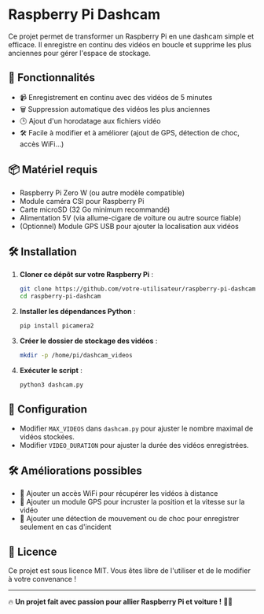 # Raspberry Pi Dashcam

Ce projet permet de transformer un Raspberry Pi en une dashcam simple et efficace. Il enregistre en continu des vidéos en boucle et supprime les plus anciennes pour gérer l'espace de stockage.

## 🚀 Fonctionnalités
- 📹 Enregistrement en continu avec des vidéos de 5 minutes
- 🗑️ Suppression automatique des vidéos les plus anciennes
- 🕒 Ajout d'un horodatage aux fichiers vidéo
- 🛠️ Facile à modifier et à améliorer (ajout de GPS, détection de choc, accès WiFi...)

## 📦 Matériel requis
- Raspberry Pi Zero W (ou autre modèle compatible)
- Module caméra CSI pour Raspberry Pi
- Carte microSD (32 Go minimum recommandé)
- Alimentation 5V (via allume-cigare de voiture ou autre source fiable)
- (Optionnel) Module GPS USB pour ajouter la localisation aux vidéos

## 🛠️ Installation
1. **Cloner ce dépôt sur votre Raspberry Pi** :
   ```bash
   git clone https://github.com/votre-utilisateur/raspberry-pi-dashcam.git
   cd raspberry-pi-dashcam
   ```
2. **Installer les dépendances Python** :
   ```bash
   pip install picamera2
   ```
3. **Créer le dossier de stockage des vidéos** :
   ```bash
   mkdir -p /home/pi/dashcam_videos
   ```
4. **Exécuter le script** :
   ```bash
   python3 dashcam.py
   ```

## 🔧 Configuration
- Modifier `MAX_VIDEOS` dans `dashcam.py` pour ajuster le nombre maximal de vidéos stockées.
- Modifier `VIDEO_DURATION` pour ajuster la durée des vidéos enregistrées.

## 🛠️ Améliorations possibles
- 📡 Ajouter un accès WiFi pour récupérer les vidéos à distance
- 📍 Ajouter un module GPS pour incruster la position et la vitesse sur la vidéo
- 🚦 Ajouter une détection de mouvement ou de choc pour enregistrer seulement en cas d'incident

## 📜 Licence
Ce projet est sous licence MIT. Vous êtes libre de l'utiliser et de le modifier à votre convenance !

---

🔥 **Un projet fait avec passion pour allier Raspberry Pi et voiture !** 🚗💨

